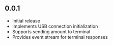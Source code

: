 ## 0.0.1

* Initial release
* Implements USB connection initialization
* Supports sending amount to terminal
* Provides event stream for terminal responses